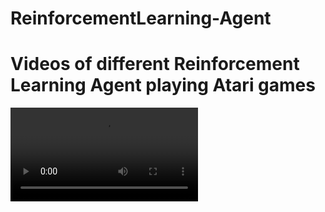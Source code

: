 # ReinforcementLearning-Agent

# Videos of different Reinforcement Learning Agent playing Atari games
![video](pong.mp4)
